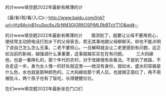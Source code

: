 的计www填空题2022年最新有稀薄的计

《最/新/观/看/入/口👉http://www.baidu.com/link?url=jHz8AcivB1yuSpc8sJSrNM3GjOR6OSPiMLRbBTcVT1O&wd》--

的计www填空题2022年最新有稀薄的计　　猜测到了，就要让父母不要再担心，便经常主动把电话打到乡下的父母家去，若无其事地跟父母聊聊天。却也不能点明了说自己怎么怎么无事，二老不要担心。一旦解释就会让二老更感到有问题，这正如当前的新闻，越强调什么事重要，这事就越实实在在有问题。
　　三大妈嫁他，也是一番挣扎的，那个年代的农村，对于改嫁很有些看法。不是到了绝路，不会走这一步。身为女人惟一的好处就这里——她没有身份，就如水，盛水的容器是什么色，水也就是那种颜色的。三大妈嫁给那个男人后，也就根正苗红了，再不用被批斗，两个孩子也有了饭吃，长得健健壮壮。





在们www填空题2022年最新坐在门口们
